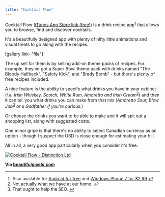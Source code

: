```yaml
---
title: "Cocktail Flow"
---
```

<p>Cocktail Flow (<a href="http://click.linksynergy.com/fs-bin/stat?id=6PFrOqNV4B8&offerid=146261&type=3&subid=0&tmpid=1826&RD_PARM1=http%253A%252F%252Fitunes.apple.com%252Fca%252Fapp%252Fcocktail-flow%252Fid486811622%253Fmt%253D8%2526uo%253D4%2526partnerId%253D30" target="itunes_store">iTunes App Store link (free)</a>) is a drink recipe app<sup id="fnref-20054:1"><a href="#fn-20054:1" rel="footnote">1</a></sup> that allows you to browse, find and discover cocktails.</p>
<p>It's a beautifully designed app with plenty of nifty little animations and visual treats to go along with the recipes.</p>
<p>[gallery link="file"]</p>
<p>The up sell for them is by selling add-on theme packs of recipes. For example, they've got a Super Bowl theme pack with drinks named "The Bloody Halfback", "Safety Kick", and "Brady Bomb" - but there's plenty of free recipes included.</p>
<p>A nice feature is the ability to specify what drinks you have in your cabinet (<em>i.e. Irish Whiskey, Scotch, White Rum, Amaretto and Irish Cream</em><sup id="fnref-20054:2"><a href="#fn-20054:2" rel="footnote">2</a></sup>) and then it can tell you what drinks you can make from that mix (<em>Amaretto Sour, Blow Job<sup id="fnref-20054:3"><a href="#fn-20054:3" rel="footnote">3</a></sup> or a Godfather if you're curious.</em>)</p>
<p>Or choose the drinks you want to be able to make and it will spit out a shopping list, along with suggested costs.</p>
<p>One minor gripe is that there's no ability to select Canadian currency as an option - though I suspect the USD is close enough for estimating your bill.</p>
<p>All in all, a very good app particularly when you consider it's free.</p>
<p><a href="http://click.linksynergy.com/fs-bin/stat?id=6PFrOqNV4B8&offerid=146261&type=3&subid=0&tmpid=1826&RD_PARM1=http%253A%252F%252Fitunes.apple.com%252Fca%252Fapp%252Fcocktail-flow%252Fid486811622%253Fmt%253D8%2526uo%253D4%2526partnerId%253D30" target="itunes_store"><img src="http://r.mzstatic.com/images/web/linkmaker/badge_appstore-lrg.gif" alt="Cocktail Flow - Distinction Ltd" style="border: 0;"/></a></p>
<p><strong>Via <a href="http://beautifulpixels.com/iphone/cocktail-flow-picking-your-drink-was-never-this-beautiful/">beautifulpixels.com</a></strong></p>
<div class="footnotes">
<hr />
<ol>
<li id="fn-20054:1">
Also available for <a href="https://market.android.com/details?id=hu.distinction.cflow">Android for free</a> and <a href="http://www.windowsphone.com/en-US/apps/ddd1ad08-d9d5-df11-a844-00237de2db9e">Windows Phone 7 for $2.99</a>&#160;<a href="#fnref-20054:1" rev="footnote">&#8617;</a>
</li>
<li id="fn-20054:2">
Not actually what we have at our home.&#160;<a href="#fnref-20054:2" rev="footnote">&#8617;</a>
</li>
<li id="fn-20054:3">
That ought to help the SEO.&#160;<a href="#fnref-20054:3" rev="footnote">&#8617;</a>
</li>
</ol>
</div>
